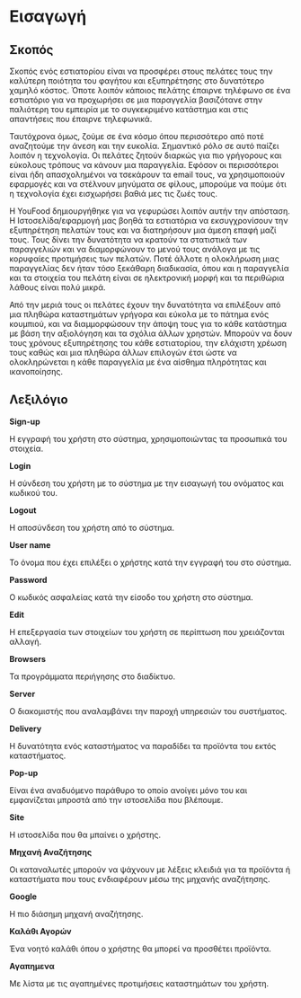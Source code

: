 # Εισαγωγή

## Σκοπός

Σκοπός ενός εστιατορίου είναι να προσφέρει στους πελάτες τους την καλύτερη ποιότητα του φαγήτου και εξυπηρέτησης στο δυνατότερο χαμηλό κόστος. Όποτε λοιπόν κάποιος πελάτης έπαιρνε τηλέφωνο σε ένα εστιατόριο για να προχωρήσει σε μια παραγγελία βασιζότανε στην παλιότερη του εμπειρία με το συγκεκριμένο κατάστημα και στις απαντήσεις που έπαιρνε τηλεφωνικά. 

Ταυτόχρονα όμως, ζούμε σε ένα κόσμο όπου περισσότερο από ποτέ αναζητούμε την άνεση και την ευκολία. Σημαντικό ρόλο σε αυτό παίζει λοιπόν η τεχνολογία. Οι πελάτες ζητούν διαρκώς για πιο γρήγορους και εύκολους τρόπους να κάνουν μια παραγγελία. Εφόσον οι περισσότεροι είναι ήδη απασχολημένοι να τσεκάρουν τα email τους, να χρησιμοποιούν εφαρμογές και να στέλνουν μηνύματα σε φίλους, μπορούμε να πούμε ότι η τεχνολογία έχει εισχωρήσει βαθιά μες τις ζωές τους. 

Η YouFood δημιουργήθηκε για να γεφυρώσει λοιπόν αυτήν την απόσταση. Η Ιστοσελίδα/εφαρμογή μας βοηθά τα εστιατόρια να εκσυγχρονίσουν την εξυπηρέτηση πελατών τους και να διατηρήσουν μια άμεση επαφή μαζί τους. Τους δίνει την δυνατότητα να κρατούν τα στατιστικά των παραγγελιών και να διαμορφώνουν το μενού τους ανάλογα με τις κορυφαίες προτιμήσεις των πελατών. Ποτέ άλλοτε η ολοκλήρωση μιας παραγγελίας δεν ήταν τόσο ξεκάθαρη διαδικασία, όπου και η παραγγελία και τα στοιχεία του πελάτη είναι σε ηλεκτρονική μορφή και τα περιθώρια λάθους είναι πολύ μικρά. 

Από την μεριά τους οι πελάτες έχουν την δυνατότητα να επιλέξουν από μια πληθώρα καταστημάτων γρήγορα και εύκολα με το πάτημα ενός κουμπιού, και να διαμμορφώσουν την άποψη τους για το κάθε κατάστημα με βάση την αξιολόγηση και τα σχόλια άλλων χρηστών. Μπορούν να δουν τους χρόνους εξυπηρέτησης του κάθε εστιατορίου, την ελάχιστη χρέωση τους καθώς και μια πληθώρα άλλων επιλογών έτσι ώστε να ολοκληρώνεται η κάθε παραγγελία με ένα αίσθημα πληρότητας και ικανοποίησης.


## Λεξιλόγιο

**Sign-up**

Η εγγραφή του χρήστη στο σύστημα, χρησιμοποιώντας τα προσωπικά του στοιχεία.

**Login**

Η σύνδεση του χρήστη με το σύστημα με την εισαγωγή του ονόματος και κωδικού του.

**Logout**

Η αποσύνδεση του χρήστη από το σύστημα.

**User name**

Το όνομα που έχει επιλέξει ο χρήστης κατά την εγγραφή του στο σύστημα.

**Password**

Ο κωδικός ασφαλείας κατά την είσοδο του χρήστη στο σύστημα.

**Edit**

Η επεξεργασία των στοιχείων του χρήστη σε περίπτωση που χρειάζονται αλλαγή.

**Browsers**

Τα προγράμματα περιήγησης στο διαδίκτυο. 

**Server**

Ο διακομιστής που αναλαμβάνει την παροχή υπηρεσιών του συστήματος. 

**Delivery**

Η δυνατότητα ενός καταστήματος να παραδίδει τα προϊόντα του εκτός καταστήματος.

**Pop-up**

Είναι ένα αναδυόμενο παράθυρο το οποίο ανοίγει μόνο του και εμφανίζεται μπροστά από την ιστοσελίδα που βλέπουμε.

**Site**

Η ιστοσελίδα που θα μπαίνει ο χρήστης.

**Μηχανή Αναζήτησης**

Οι καταναλωτές μπορούν να ψάχνουν με λέξεις κλειδιά για τα προϊόντα ή καταστήματα που τους ενδιαφέρουν μέσω της μηχανής αναζήτησης.

**Google**

Η πιο διάσημη μηχανή αναζήτησης.

**Καλάθι Αγορών**

Ένα νοητό καλάθι όπου ο χρήστης θα μπορεί να προσθέτει προϊόντα.

**Αγαπημενα**

Με λίστα με τις αγαπημένες προτιμήσεις καταστημάτων του χρήστη.

